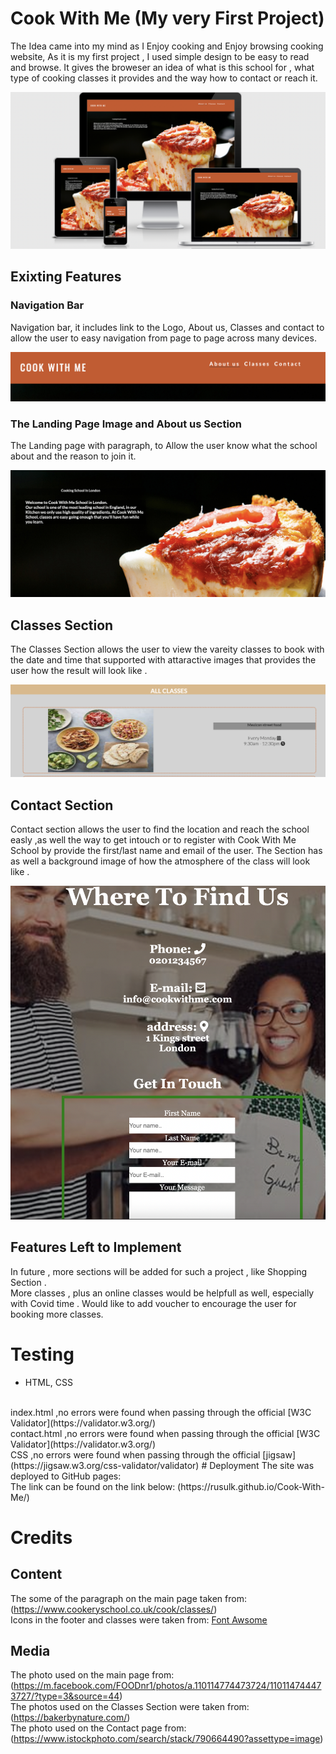 # Cook With Me (My very First Project)
The Idea came into my mind as I Enjoy cooking and Enjoy browsing cooking website, As it is my first project , I used simple design to be easy to read and browse.
It gives the broweser an idea of what is this school for , what type of cooking classes it provides and the way how to contact or reach it.

![Responsinator](assets/images/resposinator.png)

## Exixting Features 
### Navigation Bar
Navigation bar, it includes link to the Logo, About us, Classes and contact to allow  the user to easy navigation from page to page across many devices.

![Navigation-Bar](assets/images/navigation-bar.png)

### The Landing Page Image and About us Section
The Landing page with paragraph, to Allow the user know what the school about and the reason to join it.

![cover-text](assets/images/cover-text.png)

## Classes Section
The Classes Section allows the user to view the vareity classes to book with the date and time that supported  with attaractive images that provides the user how the result will look like .

![classes](assets/images/classes.png)

## Contact Section
Contact section allows the user to find the location and reach the school easly ,as well the way to get intouch or to register with Cook With Me School by provide the first/last name and email of the user.
The Section has as well a background image of how the atmosphere of the class will look like .

![contact-img](assets/images/contact-img.png)

## Features Left to Implement 
In future , more sections will be added for such a project , like Shopping Section .
<br>
More classes , plus an online classes would be helpfull as well, especially with Covid time .
Would like to add voucher to encourage the user for  booking more classes.

# Testing
* HTML, CSS
<br>
  index.html ,no errors were found when passing through the official [W3C Validator](https://validator.w3.org/)
  <br>
  contact.html ,no errors were found when passing through the official [W3C Validator](https://validator.w3.org/)
  <br>
  CSS ,no errors were found when passing through the official [jigsaw](https://jigsaw.w3.org/css-validator/validator)
  # Deployment
  The site was deployed to GitHub pages:
  <br>
  The link can be found on the link below:
  (https://rusulk.github.io/Cook-With-Me/)

  # Credits
  ## Content
  The some of the paragraph on the main page taken from: (https://www.cookeryschool.co.uk/cook/classes/)
  <br>
  Icons in the footer and classes were taken from: [Font Awsome](https://fontawesome.com/v5.15/icons?d=gallery&p=2&q=facebook
  )
  ## Media
  The photo used on the main page from: (https://m.facebook.com/FOODnr1/photos/a.110114774473724/110114744473727/?type=3&source=44)
  <br>
  The photos used on the Classes Section were taken from: (https://bakerbynature.com/)
  <br>
  The photo used on the Contact page from: (https://www.istockphoto.com/search/stack/790664490?assettype=image)








